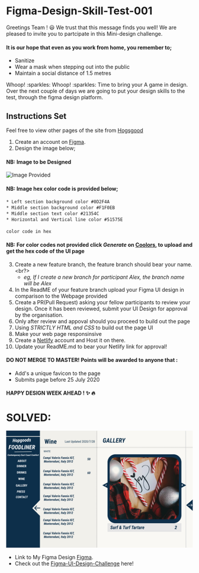 # Figma-Design-Skill-Test-001
Greetings Team ! :smiley:
We trust that this message finds you well! We are pleased to invite you to partcipate in this Mini-design challenge.</br>

#### It is our hope that even as you work from home, you remember to;
* Sanitize 
* Wear a mask when stepping out into the public
* Maintain a social distance of 1.5 metres <br/>

<p>Whoop! :sparkles: Whoop! :sparkles: Time to bring your A game in design. Over the next couple of days we are going to put your design skills to the test, through the figma design platform. </p>

## Instructions Set

Feel free to view other pages of the site from [Hogsgood](http://cartogram.ca/#!/work/166)<br/>
1. Create an account on [Figma](https://www.figma.com/).
2. Design the image below; <br/>
#### NB: Image to be Designed

![Image Provided](https://github.com/CodeVilla-Organisation/Figma-Design-Skill-Test/blob/master/background.png)

#### NB: Image  hex color code is provided below;

```
* Left section background color #0D2F4A
* Middle section background color #F1F0EB
* Middle section text color #21354C
* Horizontal and Vertical line color #51575E

color code in hex
```
#### NB: For color codes not provided click *Generate* on [Coolors](https://coolors.co//), to upload and get the hex code of the UI page
3. Create a new feature branch, the feature branch should bear your name.<br?> 
    * *eg, If I create a new branch for participant Alex, the branch name will be Alex* 
4. In the ReadME of your feature branch upload your Figma UI design in comparison to the Webpage provided
5. Create a PR(Pull Request) asking your fellow participants to review your design. Once it has been reviewed, submit your UI Design for approval by the organisation.
6. Only after review and appoval should you proceed to build out the page
7. Using *STRICTLY  HTML and CSS* to build out the page UI
8. Make your web page responsinsive
9. Create a [Netlify](https://app.netlify.com/) account and Host it on there.
10. Update your ReadME.md to bear your Netlify link for approval!

#### DO NOT MERGE TO MASTER! Points will be awarded to anyone that :

* Add's a unique favicon to the page
* Submits page before 25 July 2020

#### HAPPY DESIGN WEEK AHEAD ! :sparkles: :fire:

# SOLVED:
![Image Provided](https://github.com/Teresia-Kirungo/Figma-Design-Skill-Test-001/blob/Terry-design/Terry-MacBook%20Pro%20-%201.png)

* Link to My Figma Design [Figma](https://www.figma.com/proto/04Aaf65XaXlj5FJITzT1up/Foodliner?node-id=1%3A6&scaling=scale-down).
* Check out the [Figma-UI-Design-Challenge](https://www.figma.com/file/04Aaf65XaXlj5FJITzT1up/Figma-UI-Design-Challenge-Foodliner) here!



